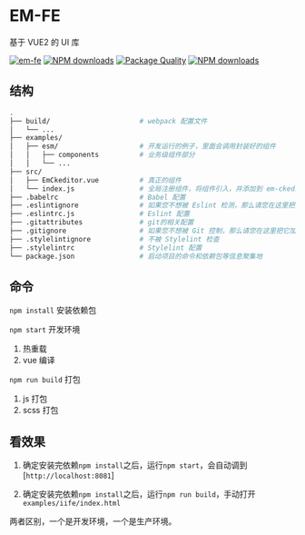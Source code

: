 # EM-FE
基于 VUE2 的 UI 库

[![em-fe](https://img.shields.io/npm/v/em-fe.svg?style=flat-square)](https://www.npmjs.org/package/em-fe)
[![NPM downloads](http://img.shields.io/npm/dm/em-fe.svg?style=flat-square)](https://npmjs.org/package/em-fe)
[![Package Quality](http://npm.packagequality.com/shield/em-fe.svg)](http://packagequality.com/#?package=em-fe)
[![NPM downloads](https://img.shields.io/npm/dt/em-fe.svg?style=flat-square)](https://npmjs.org/package/em-fe)

## 结构

``` bash
.
├── build/                      # webpack 配置文件
│   └── ...
├── examples/
│   ├── esm/                    # 开发运行的例子，里面会调用封装好的组件
│   │   ├── components          # 业务级组件部分
│   │   └── ...
├── src/
│   ├── EmCkeditor.vue          # 真正的组件
│   └── index.js                # 全局注册组件，将组件引入，并添加到 em-ckeditor 对象中
├── .babelrc                    # Babel 配置
├── .eslintignore               # 如果您不想被 Eslint 检测，那么请您在这里把它加上
├── .eslintrc.js                # Eslint 配置
├── .gitattributes              # git的相关配置
├── .gitignore                  # 如果您不想被 Git 控制，那么请您在这里把它加上
├── .stylelintignore            # 不被 Stylelint 检查
├── .stylelintrc                # Stylelint 配置
└── package.json                # 启动项目的命令和依赖包等信息聚集地
```

## 命令

`npm install` 安装依赖包

`npm start` 开发环境

1. 热重载
2. vue 编译

`npm run build` 打包

1. js 打包
2. scss 打包


## 看效果

1. 确定安装完依赖`npm install`之后，运行`npm start`，会自动调到[`http://localhost:8081`]

2. 确定安装完依赖`npm install`之后，运行`npm run build`，手动打开`examples/iife/index.html`

两者区别，一个是开发环境，一个是生产环境。
